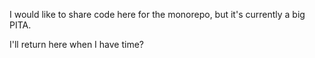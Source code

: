 I would like to share code here for the monorepo, but it's currently a big PITA.

I'll return here when I have time?
